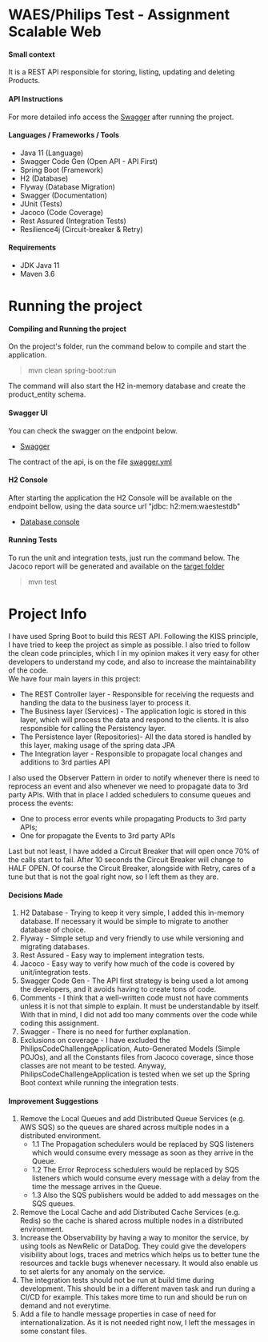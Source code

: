 WAES/Philips Test - Assignment Scalable Web
==============

#### Small context

It is a REST API responsible for storing, listing, updating and deleting Products.

#### API Instructions

For more detailed info access the [Swagger](http://localhost:8080/swagger-ui.html) after running the project.

#### Languages / Frameworks / Tools

- Java 11 (Language)
- Swagger Code Gen (Open API - API First)
- Spring Boot (Framework)
- H2 (Database)
- Flyway (Database Migration)
- Swagger (Documentation)
- JUnit (Tests)
- Jacoco (Code Coverage)
- Rest Assured (Integration Tests)
- Resilience4j (Circuit-breaker & Retry)

#### Requirements

- JDK Java 11
- Maven 3.6

# Running the project

#### Compiling and Running the project

On the project's folder, run the command below to compile and start the application.
> mvn clean spring-boot:run

The command will also start the H2 in-memory database and create the product_entity schema.

#### Swagger UI

You can check the swagger on the endpoint below.

- [Swagger](http://localhost:8080/swagger-ui.html)

The contract of the api, is on the file [swagger.yml](/src/main/resources/swagger.yaml)

#### H2 Console

After starting the application the H2 Console will be available on the endpoint bellow, using the data source url "jdbc:
h2:mem:waestestdb"

- [Database console](http://localhost:8080/h2-console/)

#### Running Tests

To run the unit and integration tests, just run the command below. The Jacoco report will be generated and available on
the [target folder](target/site/jacoco/index.html)
> mvn test

# Project Info

I have used Spring Boot to build this REST API. Following the KISS principle, I have tried to keep the project as simple
as possible. I also tried to follow the clean code principles, which I in my opinion makes it very easy for other
developers to understand my code, and also to increase the maintainability of the code.  
We have four main layers in this project:

* The REST Controller layer - Responsible for receiving the requests and handing the data to the business layer to
  process it.
* The Business layer (Services) - The application logic is stored in this layer, which will process the data and respond
  to the clients. It is also responsible for calling the Persistency layer.
* The Persistence layer (Repositories)- All the data stored is handled by this layer, making usage of the spring data
  JPA
* The Integration layer - Responsible to propagate local changes and additions to 3rd parties API

I also used the Observer Pattern in order to notify whenever there is need to reprocess an event and also whenever we
need to propagate data to 3rd party APIs. With that in place I added schedulers to consume queues and process the
events:

* One to process error events while propagating Products to 3rd party APIs;
* One for propagate the Events to 3rd party APIs

Last but not least, I have added a Circuit Breaker that will open once 70% of the calls start to fail. After 10 seconds
the Circuit Breaker will change to HALF OPEN. Of course the Circuit Breaker, alongside with Retry, cares of a tune but
that is not the goal right now, so I left them as they are.

#### Decisions Made

1. H2 Database - Trying to keep it very simple, I added this in-memory database. If necessary it would be simple to
   migrate to another database of choice.
2. Flyway - Simple setup and very friendly to use while versioning and migrating databases.
3. Rest Assured - Easy way to implement integration tests.
4. Jacoco - Easy way to verify how much of the code is covered by unit/integration tests.
5. Swagger Code Gen - The API first strategy is being used a lot among the developers, and it avoids having to create
   tons of code.
6. Comments - I think that a well-written code must not have comments unless it is not that simple to explain. It must
   be understandable by itself. With that in mind, I did not add too many comments over the code while coding this
   assignment.
7. Swagger - There is no need for further explanation.
8. Exclusions on coverage - I have excluded the PhilipsCodeChallengeApplication, Auto-Generated Models (Simple POJOs),
   and all the Constants files from Jacoco coverage, since those classes are not meant to be tested. Anyway,
   PhilipsCodeChallengeApplication is tested when we set up the Spring Boot context while running the integration tests.

#### Improvement Suggestions

1. Remove the Local Queues and add Distributed Queue Services (e.g. AWS SQS) so the queues are shared across multiple
   nodes in a distributed environment.
    * 1.1 The Propagation schedulers would be replaced by SQS listeners which would consume every message as soon as
      they arrive in the Queue.
    * 1.2 The Error Reprocess schedulers would be replaced by SQS listeners which would consume every message with a
      delay from the time the message arrives in the Queue.
    * 1.3 Also the SQS publishers would be added to add messages on the SQS queues.
2. Remove the Local Cache and add Distributed Cache Services (e.g. Redis) so the cache is shared across multiple nodes
   in a distributed environment.
3. Increase the Observability by having a way to monitor the service, by using tools as NewRelic or DataDog. They could
   give the developers visibility about logs, traces and metrics which helps us to better tune the resources and tackle
   bugs whenever necessary. It would also enable us to set alerts for any anomaly on the service.
4. The integration tests should not be run at build time during development. This should be in a different maven task
   and run during a CI/CD for example. This takes more time to run and should be run on demand and not everytime.
5. Add a file to handle message properties in case of need for internationalization. As it is not needed right now, I
   left the messages in some constant files.
